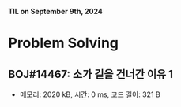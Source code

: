 **TIL on September 9th, 2024**

# Problem Solving
## BOJ#14467: 소가 길을 건너간 이유 1
* 메모리: 2020 kB, 시간: 0 ms, 코드 길이: 321 B 

